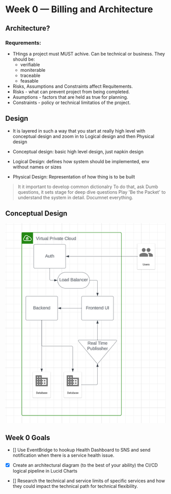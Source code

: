 # Week 0 — Billing and Architecture

## Architecture?
### Requrements: 
- THings a project must MUST achive. Can be technical or business. They should be:
    - verifiable
    - moniterable
    - traceable
    - feasable
- Risks, Assumptions and Constraints affect Requitements.
- Risks - what can prevent project from being completed.
- Asumptions - factors that are held as true for planning.
- Constraints - policy or technical limitatios of the project.

## Design
- It is layered in such a way that you start at really high level with conceptual design and zoom in to Logical design and then Physical design

- Conceptual design: basic high level design, just napkin design
- Logical Design: defines how system should be implemented, env without names or sizes
- Physical Design: Representation of how thing is to be built

> It it important to develop common dictionalry 
> To do that, ask Dumb questions, it sets stage for deep dive questions
> Play 'Be the Packet' to understand the system in detail.
> Documnet everything.

## Conceptual Design
![concpetual_design](assets/app_conceptual_design.png)

## Week 0 Goals
- [] Use EventBridge to hookup Health Dashboard to SNS and send notification when there is a service health issue.
- [x] Create an architectural diagram (to the best of your ability) the CI/CD logical pipeline in Lucid Charts
- [] Research the technical and service limits of specific services and how they could impact the technical path for technical flexibility. 



